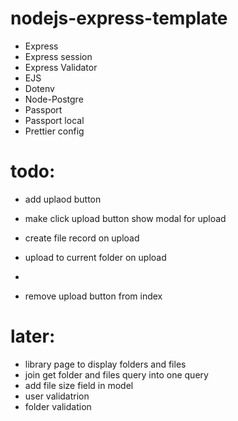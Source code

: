 # nodejs-express-template

-   Express
-   Express session
-   Express Validator
-   EJS
-   Dotenv
-   Node-Postgre
-   Passport
-   Passport local
-   Prettier config


# todo:

- add uplaod button
- make click upload button show modal for upload
- create file record on upload
- upload to current folder on upload
- 

- remove upload button from index


# later:
- library page to display folders and files
- join get folder and files query into one query
- add file size field in model
- user validatrion
- folder validation